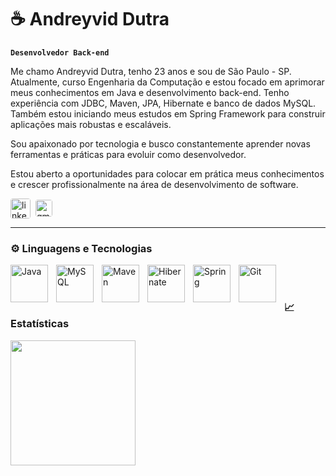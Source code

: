 # ☕ Andreyvid Dutra

**`Desenvolvedor Back-end`**

Me chamo Andreyvid Dutra, tenho 23 anos e sou de São Paulo - SP. Atualmente, curso Engenharia da Computação e estou focado em aprimorar meus conhecimentos em Java e desenvolvimento back-end. Tenho experiência com JDBC, Maven, JPA, Hibernate e banco de dados MySQL. Também estou iniciando meus estudos em Spring Framework para construir aplicações mais robustas e escaláveis.

Sou apaixonado por tecnologia e busco constantemente aprender novas ferramentas e práticas para evoluir como desenvolvedor.

Estou aberto a oportunidades para colocar em prática meus conhecimentos e crescer profissionalmente na área de desenvolvimento de software.



<div style="display: flex; align-items: center;">
  <a href="https://www.linkedin.com/in/andreyvid-dutra" target="_blank" rel="noopener noreferrer">
    <img 
      alt="linkedin" 
      title="Me acompanhe por aqui!" 
      src="https://cdn.jsdelivr.net/gh/devicons/devicon@latest/icons/linkedin/linkedin-original.svg"
      style="height: 32px; width: auto; margin-right: 8px; border-radius: 4px;"
      onfocus="this.style.outline='2px solid #0077B5'" 
      onblur="this.style.outline='none'"
      tabindex="0"
    />
  </a>

  <a href="mailto:andreyviddutra@gmail.com">
    <img 
      alt="gmail" 
      title="Entre em contato" 
      src="https://upload.wikimedia.org/wikipedia/commons/7/7e/Gmail_icon_%282020%29.svg"
      style="height: 27px; width: auto; border-radius: 4px;"
      onfocus="this.style.outline='2px solid #D44638'" 
      onblur="this.style.outline='none'"
      tabindex="0"
    />
  </a>
</div>

---

### ⚙️ Linguagens e Tecnologias

<img 
    align="left" 
    alt="Java"
    title="Java" 
    width="60px" 
    style="padding-right: 10px;" 
    src="https://cdn.jsdelivr.net/gh/devicons/devicon@latest/icons/java/java-original-wordmark.svg" 
/>
<img 
    align="left" 
    alt="MySQL" 
    title="MySQL"
    width="60px" 
    style="padding-right: 10px;" 
    src="https://cdn.jsdelivr.net/gh/devicons/devicon@latest/icons/mysql/mysql-plain-wordmark.svg" 
/>
<img 
    align="left" 
    alt="Maven" 
    title="Maven"
    width="60px" 
    style="padding-right: 10px;" 
    src="https://cdn.jsdelivr.net/gh/devicons/devicon@latest/icons/maven/maven-original.svg" 
/>
<img 
    align="left" 
    alt="Hibernate"
    title="Hibernate" 
    width="60px" 
    style="padding-right: 10px;" 
    src="https://cdn.jsdelivr.net/gh/devicons/devicon@latest/icons/hibernate/hibernate-original-wordmark.svg" 
/>
<img 
    align="left" 
    alt="Spring"
    title="Spring" 
    width="60px" 
    style="padding-right: 10px;" 
    src="https://cdn.jsdelivr.net/gh/devicons/devicon@latest/icons/spring/spring-original-wordmark.svg" 
/>

<img 
    align="left" 
    alt="Git" 
    title="Git"
    width="60px" 
    style="padding-right: 10px;" 
    src="https://cdn.jsdelivr.net/gh/devicons/devicon@latest/icons/git/git-original.svg" 
/>


<br/>
<br/>

### 📈 Estatísticas

<p>
   <img 
  height="200"
  style="padding-right: 10px;" 
  src="https://streak-stats.demolab.com?user=andreyvid&theme=dark&locale=pt-br&cache_seconds=1800"
/>
</p>

